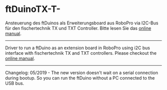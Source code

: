 # ftDuinoTX-T-
Ansteuerung des ftDuinos als Erweiterungsboard aus RoboPro via I2C-Bus für den fischertechnik TX und TXT Controller. Bitte lesen Sie das <a href="https://github.com/elektrofuzzis/ftDuinoTX-T-/wiki">online manual</a>.

<hr width="100%" />

Driver to run a ftDuino as an extension board in RoboPro using i2C bus interface with fischertechnik TX and TXT controllers. Please checkout the <a href="https://github.com/elektrofuzzis/ftDuinoTX-T-/wiki">online manual</a>.

<hr width="100%" />

Changelog: 05/2019 - The new version doesn't wait on a serial connection during bootup. So you can run the ftDuino without a PC connected to the USB bus.
